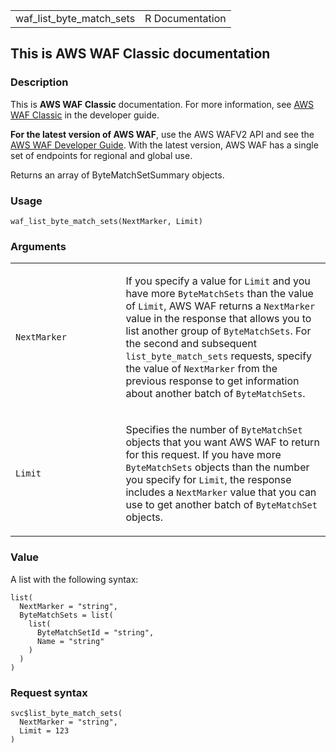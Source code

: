 <table style="width: 100%;">
<tbody>
<tr class="odd">
<td>waf_list_byte_match_sets</td>
<td style="text-align: right;">R Documentation</td>
</tr>
</tbody>
</table>

## This is AWS WAF Classic documentation

### Description

This is **AWS WAF Classic** documentation. For more information, see
[AWS WAF
Classic](https://docs.aws.amazon.com/waf/latest/developerguide/classic-waf-chapter.html)
in the developer guide.

**For the latest version of AWS WAF**, use the AWS WAFV2 API and see the
[AWS WAF Developer
Guide](https://docs.aws.amazon.com/waf/latest/developerguide/waf-chapter.html).
With the latest version, AWS WAF has a single set of endpoints for
regional and global use.

Returns an array of ByteMatchSetSummary objects.

### Usage

    waf_list_byte_match_sets(NextMarker, Limit)

### Arguments

<table>
<colgroup>
<col style="width: 35%" />
<col style="width: 65%" />
</colgroup>
<tbody>
<tr class="odd">
<td><code
id="waf_list_byte_match_sets_:_NextMarker">NextMarker</code></td>
<td><p>If you specify a value for <code>Limit</code> and you have more
<code>ByteMatchSets</code> than the value of <code>Limit</code>, AWS WAF
returns a <code>NextMarker</code> value in the response that allows you
to list another group of <code>ByteMatchSets</code>. For the second and
subsequent <code>list_byte_match_sets</code> requests, specify the value
of <code>NextMarker</code> from the previous response to get information
about another batch of <code>ByteMatchSets</code>.</p></td>
</tr>
<tr class="even">
<td><code id="waf_list_byte_match_sets_:_Limit">Limit</code></td>
<td><p>Specifies the number of <code>ByteMatchSet</code> objects that
you want AWS WAF to return for this request. If you have more
<code>ByteMatchSets</code> objects than the number you specify for
<code>Limit</code>, the response includes a <code>NextMarker</code>
value that you can use to get another batch of <code>ByteMatchSet</code>
objects.</p></td>
</tr>
</tbody>
</table>

### Value

A list with the following syntax:

    list(
      NextMarker = "string",
      ByteMatchSets = list(
        list(
          ByteMatchSetId = "string",
          Name = "string"
        )
      )
    )

### Request syntax

    svc$list_byte_match_sets(
      NextMarker = "string",
      Limit = 123
    )

